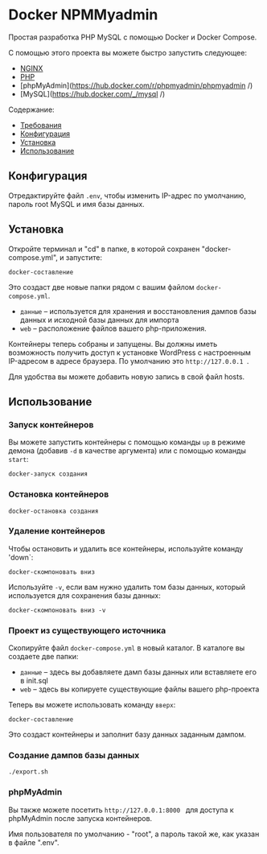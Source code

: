 # Docker NPMMyadmin

Простая разработка PHP MySQL с помощью Docker и Docker Compose.

С помощью этого проекта вы можете быстро запустить следующее:

- [NGINX](https://hub.docker.com/_/nginx )
- [PHP](https://hub.docker.com/_/php )
- [phpMyAdmin](https://hub.docker.com/r/phpmyadmin/phpmyadmin /)
- [MySQL](https://hub.docker.com/_/mysql /)

Содержание:

- [Требования](#требования)
- [Конфигурация](#конфигурация)
- [Установка](#установка)
- [Использование](#использование)



## Конфигурация

Отредактируйте файл `.env`, чтобы изменить IP-адрес по умолчанию, пароль root MySQL и имя базы данных.

## Установка

Откройте терминал и "cd" в папке, в которой сохранен "docker-compose.yml", и запустите:

```
docker-составление
```

Это создаст две новые папки рядом с вашим файлом `docker-compose.yml`.

* `данные` – используется для хранения и восстановления дампов базы данных и исходной базы данных для импорта
* `web` – расположение файлов вашего php-приложения.

Контейнеры теперь собраны и запущены. Вы должны иметь возможность получить доступ к установке WordPress с настроенным IP-адресом в адресе браузера. По умолчанию это `http://127.0.0.1 `.

Для удобства вы можете добавить новую запись в свой файл hosts.

## Использование

### Запуск контейнеров

Вы можете запустить контейнеры с помощью команды `up` в режиме демона (добавив `-d` в качестве аргумента) или с помощью команды `start`:

```
docker-запуск создания
```

### Остановка контейнеров

```
docker-остановка создания
```

### Удаление контейнеров

Чтобы остановить и удалить все контейнеры, используйте команду 'down`:

```
docker-скомпоновать вниз
```

Используйте `-v`, если вам нужно удалить том базы данных, который используется для сохранения базы данных:

```
docker-скомпоновать вниз -v
```

### Проект из существующего источника

Скопируйте файл `docker-compose.yml` в новый каталог. В каталоге вы создаете две папки:

* `данные` – здесь вы добавляете дамп базы данных или вставляете его в init.sql
* `web` – здесь вы копируете существующие файлы вашего php-проекта

Теперь вы можете использовать команду `вверх`:

```
docker-составление
```

Это создаст контейнеры и заполнит базу данных заданным дампом.


### Создание дампов базы данных

```
./export.sh
```


### phpMyAdmin

Вы также можете посетить `http://127.0.0.1:8000 ` для доступа к phpMyAdmin после запуска контейнеров.

Имя пользователя по умолчанию - "root", а пароль такой же, как указан в файле ".env".
